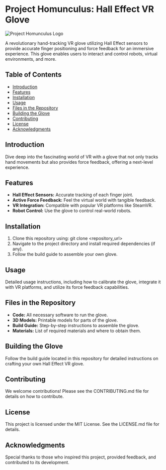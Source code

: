 # Project Homunculus: Hall Effect VR Glove

![Project Homunculus Logo](homunuculus.png)

A revolutionary hand-tracking VR glove utilizing Hall Effect sensors to provide accurate finger positioning and force feedback for an immersive experience. This glove enables users to interact and control robots, virtual environments, and more.

## Table of Contents

- [Introduction](#introduction)
- [Features](#features)
- [Installation](#installation)
- [Usage](#usage)
- [Files in the Repository](#files-in-the-repository)
- [Building the Glove](#building-the-glove)
- [Contributing](#contributing)
- [License](#license)
- [Acknowledgments](#acknowledgments)

## Introduction

Dive deep into the fascinating world of VR with a glove that not only tracks hand movements but also provides force feedback, offering a next-level experience. 

## Features

- **Hall Effect Sensors:** Accurate tracking of each finger joint.
- **Active Force Feedback:** Feel the virtual world with tangible feedback.
- **VR Integration:** Compatible with popular VR platforms like SteamVR.
- **Robot Control:** Use the glove to control real-world robots.

## Installation

1. Clone this repository using:
git clone <repository_url>
2. Navigate to the project directory and install required dependencies (if any).
3. Follow the build guide to assemble your own glove.

## Usage

Detailed usage instructions, including how to calibrate the glove, integrate it with VR platforms, and utilize its force feedback capabilities.

## Files in the Repository

- **Code:** All necessary software to run the glove.
- **3D Models:** Printable models for parts of the glove.
- **Build Guide:** Step-by-step instructions to assemble the glove.
- **Materials:** List of required materials and where to obtain them.

## Building the Glove

Follow the build guide located in this repository for detailed instructions on crafting your own Hall Effect VR glove.

## Contributing

We welcome contributions! Please see the CONTRIBUTING.md file for details on how to contribute.

## License

This project is licensed under the MIT License. See the LICENSE.md file for details.

## Acknowledgments

Special thanks to those who inspired this project, provided feedback, and contributed to its development.
